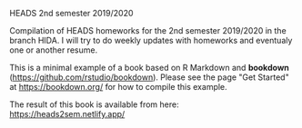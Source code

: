 HEADS 2nd semester 2019/2020

Compilation of HEADS homeworks for the 2nd semester 2019/2020 in the branch HIDA. I will try to do weekly updates with homeworks and eventualy one or another resume.


This is a minimal example of a book based on R Markdown and **bookdown** (https://github.com/rstudio/bookdown). Please see the page "Get Started" at https://bookdown.org/ for how to compile this example.

The result of this book is available from here: https://heads2sem.netlify.app/
